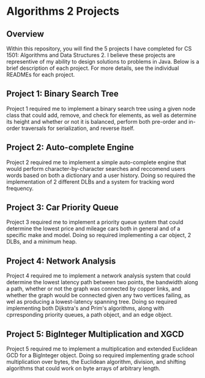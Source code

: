 # Algorithms 2 Projects

## Overview
Within this repository, you will find the 5 projects I have completed for CS 1501: Algorithms and Data Structures 2. I believe these projects are representive of my ability to design solutions to problems in Java. Below is a brief description of each project. For more details, see the individual READMEs for each project.

## Project 1: Binary Search Tree
Project 1 required me to implement a binary search tree using a given node class that could add, remove, and check for elements, as well as determine its height and whether or not it is balanced, perform both pre-order and in-order traversals for serialization, and reverse itself.

## Project 2: Auto-complete Engine
Project 2 required me to implement a simple auto-complete engine that would perform character-by-character searches and reccomend users words based on both a dictionary and a user history. Doing so required the implementation of 2 different DLBs and a system for tracking word frequency.

## Project 3: Car Priority Queue
Project 3 required me to implement a priority queue system that could determine the lowest price and mileage cars both in general and of a specific make and model. Doing so required implementing a car object, 2 DLBs, and a minimum heap.

## Project 4: Network Analysis
Project 4 required me to implement a network analysis system that could determine the lowest latency path between two points, the bandwidth along a path, whether or not the graph was connected by copper links, and whether the graph would be connected given any two vertices failing, as wel as producing a lowest-latency spanning tree. Doing so required implementing both Dijkstra's and Prim's algorithms, along with cprresponding priority queues, a path object, and an edge object.

## Project 5: BigInteger Multiplication and XGCD
Project 5 required me to implement a multiplication and extended Euclidean GCD for a BigInteger object. Doing so required implementing grade school multiplication over bytes, the Euclidean algorithm, division, and shifting algorithms that could work on byte arrays of arbitrary length.